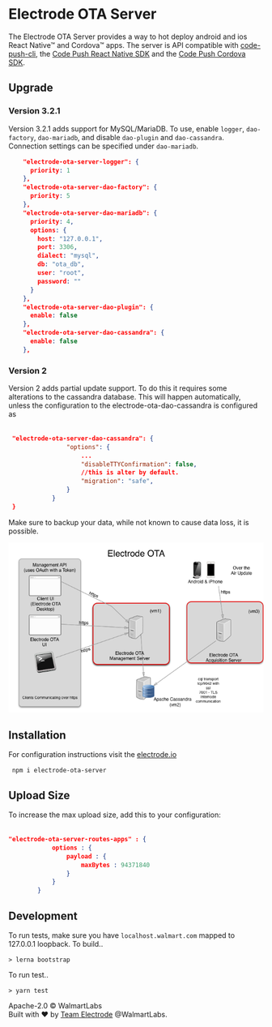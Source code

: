 Electrode OTA Server
===
The Electrode OTA Server provides a way to hot deploy android and ios React Native&#8482;  and Cordova&#8482;  apps.   The server
is API compatible with [code-push-cli](https://microsoft.github.io/code-push/docs/cli.html), the
[Code Push React Native SDK](https://microsoft.github.io/code-push/docs/react-native.html) and the [Code Push Cordova SDK](https://microsoft.github.io/code-push/docs/cordova.html).


## Upgrade

### Version 3.2.1
Version 3.2.1 adds support for MySQL/MariaDB.  To use, enable `logger`, `dao-factory`, `dao-mariadb`, and disable `dao-plugin` and `dao-cassandra`.  Connection settings can be specified under `dao-mariadb`.
```json
    "electrode-ota-server-logger": {
      priority: 1
    },
    "electrode-ota-server-dao-factory": {
      priority: 5
    },
    "electrode-ota-server-dao-mariadb": {
      priority: 4,
      options: {
        host: "127.0.0.1",
        port: 3306,
        dialect: "mysql",
        db: "ota_db",
        user: "root",
        password: ""
      }
    },
    "electrode-ota-server-dao-plugin": {
      enable: false
    },
    "electrode-ota-server-dao-cassandra": {
      enable: false
    },
```

### Version 2
Version 2 adds partial update support.  To do this it requires some alterations to the cassandra database.  This
will happen automatically, unless the configuration to the electrode-ota-dao-cassandra is configured as
```json

 "electrode-ota-server-dao-cassandra": {
                "options": {
                    ...
                    "disableTTYConfirmation": false,
                    //this is alter by default.
                    "migration": "safe",
                }
            }
 }

```
Make sure to backup your data, while not known to cause data loss, it is possible.


![OTA: Overview](./docs/img/OV1.png)

## Installation
For configuration instructions visit the [electrode.io](http://www.electrode.io/docs/electrode_react_native_over_the_air_electron.html)


```
 npm i electrode-ota-server
```

## Upload Size
To increase the max upload size, add this to your configuration:
```json

"electrode-ota-server-routes-apps" : {
            options : {
                payload : {
                    maxBytes : 94371840
                }                
            }
        }

```

## Development

To run tests, make sure you have `localhost.walmart.com` mapped to 127.0.0.1 loopback.
To build..
```
> lerna bootstrap
```
To run test..
```
> yarn test
```

Apache-2.0 © WalmartLabs
<br>
Built with :heart: by [Team Electrode](https://github.com/orgs/electrode-io/people) @WalmartLabs.
